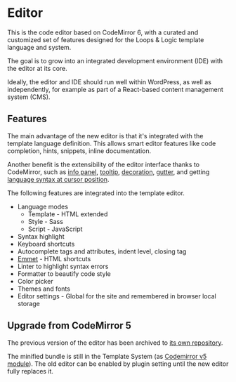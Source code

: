 # Editor

This is the code editor based on CodeMirror 6, with a curated and customized set of features designed for the Loops & Logic template language and system.

The goal is to grow into an integrated development environment (IDE) with the editor at its core.

Ideally, the editor and IDE should run well within WordPress, as well as independently, for example as part of a React-based content management system (CMS).

## Features

The main advantage of the new editor is that it's integrated with the template language definition. This allows smart editor features like code completion, hints, snippets, inline documentation.

Another benefit is the extensibility of the editor interface thanks to CodeMirror, such as [info panel](https://codemirror.net/examples/panel/), [tooltip](https://codemirror.net/examples/tooltip/), [decoration](https://codemirror.net/examples/decoration/), [gutter](https://codemirror.net/examples/gutter/), and getting [language syntax at cursor position](https://codemirror.net/docs/ref/#language.syntaxTree).

The following features are integrated into the template editor.

- Language modes
  - Template - HTML extended
  - Style - Sass
  - Script - JavaScript
- Syntax highlight
- Keyboard shortcuts
- Autocomplete tags and attributes, indent level, closing tag
- [Emmet](https://docs.emmet.io/cheat-sheet/) - HTML shortcuts
- Linter to highlight syntax errors
- Formatter to beautify code style
- Color picker
- Themes and fonts
- Editor settings - Global for the site and remembered in browser local storage


## Upgrade from CodeMirror 5

The previous version of the editor has been archived to [its own repository](https://github.com/tangibleinc/tangible-codemirror-v5).

The minified bundle is still in the Template System (as [Codemirror v5 module](../modules/codemirror-v5/)). The old editor can be enabled by plugin setting until the new editor fully replaces it.

